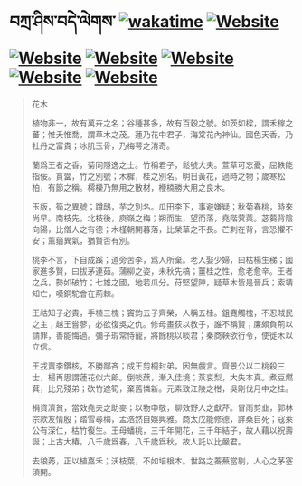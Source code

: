 # བཀྲ་ཤིས་བདེ་ལེགས་	[![wakatime](https://wakatime.com/badge/user/5043ee4a-e361-4607-9d47-d557f2005d05.svg)](https://wakatime.com/@5043ee4a-e361-4607-9d47-d557f2005d05)	[![Website](https://img.shields.io/website?label=&up_color=orange&up_message=Tianchi&url=https%3A%2F%2Fshields.io)](https://tianchi.aliyun.com/home/science/scienceDetail?userId=1095279182618)	[![Website](https://img.shields.io/website?label=&up_color=gay&up_message=Yuque&url=https%3A%2F%2Fshields.io)](https://www.yuque.com/ivanaxu)	[![Website](https://img.shields.io/website?label=&up_color=brown&up_message=Leetcode&url=https%3A%2F%2Fshields.io)](https://leetcode.cn/u/ivanaxu)	[![Website](https://img.shields.io/website?label=&up_color=violet&up_message=AIstudio&url=https%3A%2F%2Fshields.io)](https://aistudio.baidu.com/aistudio/personalcenter/thirdview/979775)	[![Website](https://img.shields.io/website?label=&up_color=red&up_message=Gitee&url=https%3A%2F%2Fshields.io)](https://gitee.com/IvanaXu)	[![Website](https://img.shields.io/website?label=&up_color=yellow&up_message=Monkeytype&url=https%3A%2F%2Fshields.io)](https://monkeytype.com/profile/IvanaXu)
> 花木
> 
> 植物非一，故有萬卉之名；谷種甚多，故有百穀之號。如茨如樑，謂禾稼之蕃；惟夭惟喬，謂草木之茂。蓮乃花中君子，海棠花內神仙。國色天香，乃牡丹之富貴；冰肌玉骨，乃梅萼之清奇。
> 
> 蘭爲王者之香，菊同隱逸之士。竹稱君子，鬆號大夫。萱草可忘憂，屈軼能指佞。篔簹，竹之別號；木樨，桂之別名。明日黃花，過時之物；歲寒松柏，有節之稱。樗櫟乃無用之散材，楩楠勝大用之良木。
> 
> 玉版，筍之異號；蹲鴟，芋之別名。瓜田李下，事避嫌疑；秋菊春桃，時來尚早。南枝先，北枝後，庾嶺之梅；朔而生，望而落，堯階蓂莢。苾蒭背陰向陽，比僧人之有德；木槿朝開暮落，比榮華之不長。芒刺在背，言恐懼不安；薰蕕異氣，猶賢否有別。
> 
> 桃李不言，下自成蹊；道旁苦李，爲人所棄。老人娶少婦，曰枯楊生稊；國家進多賢，曰拔茅連茹。蒲柳之姿，未秋先槁；薑桂之性，愈老愈辛。王者之兵，勢如破竹；七雄之國，地若瓜分。苻堅望陣，疑草木皆是晉兵；索靖知亡，嘆銅駝會在荊棘。
> 
> 王祜知子必貴，手植三槐；竇鈞五子齊榮，人稱五桂。鉏麑觸槐，不忍賊民之主；越王嘗蓼，必欲復吳之仇。修母畫荻以教子，誰不稱賢；廉頗負荊以請罪，善能悔過。彌子瑕常恃寵，將餘桃以啖君；秦商鞅欲行令，使徙木以立信。
> 
> 王戎賣李鑽核，不勝鄙吝；成王剪桐封弟，因無戲言。齊景公以二桃殺三士，楊再思謂蓮花似六郎。倒啖蔗，漸入佳境；蒸哀梨，大失本真。煮豆燃萁，比兄殘弟；砍竹遮筍，棄舊憐新。元素致江陵之柑，吳剛伐月中之桂。
> 
> 捐資濟貧，當效堯夫之助麥；以物申敬，聊效野人之獻芹。冒雨剪韭，郭林宗款友情殷；踏雪尋梅，孟浩然自娛興雅。商太戊能修德，詳桑自死；寇萊公有深仁，枯竹復生。王母蟠桃，三千年開花，三千年結子，故人藉以祝壽誕；上古大椿，八千歲爲春，八千歲爲秋，故人託以比嚴君。
> 
> 去稂莠，正以植嘉禾；沃枝葉，不如培根本。世路之蓁蕪當剔，人心之茅塞須開。
>
